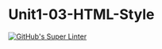 # Unit1-03-HTML-Style
[![GitHub's Super Linter](https://github.com/ICS20-Programming-BenT/Unit1-03-HTML-Style/workflows/GitHub's%20Super%20Linter/badge.svg)](https://github.com/ICS20-Programming-BenT/Unit1-03-HTML-Style/actions)

